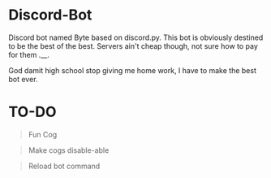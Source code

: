 # Discord-Bot
Discord bot named Byte based on discord.py. This bot is obviously destined to be the best of the best. Servers ain't cheap though,
not sure how to pay for them .__.


God damit high school stop giving me home work, I have to make the best bot ever.

# TO-DO
> Fun Cog

> Make cogs disable-able

> Reload bot command
